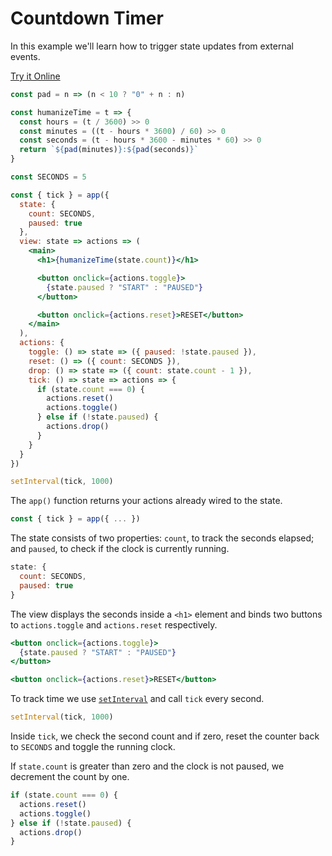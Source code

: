 # Countdown Timer

In this example we'll learn how to trigger state updates from external events.

[Try it Online](https://codepen.io/hyperapp/pen/evOZLv?editors=0010)

```jsx
const pad = n => (n < 10 ? "0" + n : n)

const humanizeTime = t => {
  const hours = (t / 3600) >> 0
  const minutes = ((t - hours * 3600) / 60) >> 0
  const seconds = (t - hours * 3600 - minutes * 60) >> 0
  return `${pad(minutes)}:${pad(seconds)}`
}

const SECONDS = 5

const { tick } = app({
  state: {
    count: SECONDS,
    paused: true
  },
  view: state => actions => (
    <main>
      <h1>{humanizeTime(state.count)}</h1>

      <button onclick={actions.toggle}>
        {state.paused ? "START" : "PAUSED"}
      </button>

      <button onclick={actions.reset}>RESET</button>
    </main>
  ),
  actions: {
    toggle: () => state => ({ paused: !state.paused }),
    reset: () => ({ count: SECONDS }),
    drop: () => state => ({ count: state.count - 1 }),
    tick: () => state => actions => {
      if (state.count === 0) {
        actions.reset()
        actions.toggle()
      } else if (!state.paused) {
        actions.drop()
      }
    }
  }
})

setInterval(tick, 1000)
```

The `app()` function returns your actions already wired to the state.

```jsx
const { tick } = app({ ... })
```

The state consists of two properties: `count`, to track the seconds elapsed; and `paused`, to check if the clock is currently running.

```jsx
state: {
  count: SECONDS,
  paused: true
}
```

The view displays the seconds inside a `<h1>` element and binds two buttons to `actions.toggle` and `actions.reset` respectively.

```jsx
<button onclick={actions.toggle}>
  {state.paused ? "START" : "PAUSED"}
</button>

<button onclick={actions.reset}>RESET</button>
```

To track time we use [`setInterval`](https://developer.mozilla.org/en-US/docs/Web/API/WindowOrWorkerGlobalScope/setInterval) and call `tick` every second.

```jsx
setInterval(tick, 1000)
```

Inside `tick`, we check the second count and if zero, reset the counter back to `SECONDS` and toggle the running clock.

If `state.count` is greater than zero and the clock is not paused, we decrement the count by one.

```jsx
if (state.count === 0) {
  actions.reset()
  actions.toggle()
} else if (!state.paused) {
  actions.drop()
}
```

